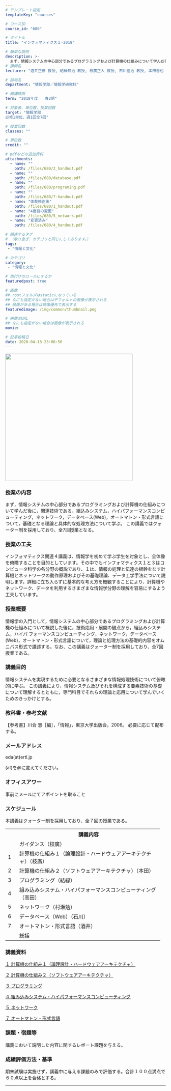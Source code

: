 ```yaml
---
# テンプレート指定
templateKey: "courses"

# コースID
course_id: "680"

# タイトル
title: "インフォマティクス１-2018"

# 簡単な説明
description: >-
  まず，情報システムの中心部分であるプログラミングおよび計算機の仕組みについて学んだ後に，関連技術である，組込みシステム，ハイパフォーマンスコンピューティング，ネットワーク，データベース(Web)，オートマトン・形式言語について，基礎となる理論と具体的な処理方法について学ぶ。 1. ガイダンス（枝廣） 2. 計算機の仕組み１（論理設計・ハードウェアアーキテクチャ）（枝廣） 3. 計算機の仕組み２（ソ ....
# 講師名
lecturer: "酒井正彦 教授, 結縁祥治 教授, 枝廣正人 教授, 石川佳治 教授, 本田晋也 准教授, 高田広章 教授, 村瀬勉 教授"

# 部局名
department: "情報学部／情報学研究科"

# 開講時限
term: "2018年度	春2期"

# 対象者、単位数、授業回数
target: "情報学部
必修1単位、週1回全7回"

# 授業回数
classes: ""

# 単位数
credit: ""

# pdfなどの追加資料
attachments:
  - name: "" 
    path: /files/680/2_handout.pdf
  - name: "" 
    path: /files/680/database.pdf
  - name: "" 
    path: /files/680/programing.pdf
  - name: "" 
    path: /files/680/7-handout.pdf
  - name: "体裁修正後" 
    path: /files/680/1_handout.pdf
  - name: "4度目の変更" 
    path: /files/680/5_network.pdf
  - name: "変更済み" 
    path: /files/680/4_handout.pdf

# 関連するタグ
# （取り急ぎ、カテゴリと同じにしてあります。）
tags:
 - "情報と文化"

# カテゴリ
category:
 - "情報と文化"

# 色付けのロールにするか
featuredpost: true

# 画像
## rootフォルダはstaticになっている
## なにも指定がない場合はデフォルトの画像が表示される
## 映像がある場合は映像優先で表示する
featuredimage: /img/common/thumbnail.png

# 映像のURL
## なにも指定がない場合は画像が表示される
movie: 

# 記事投稿日
date: 2020-04-18 23:08:50
---
```


<a target="_blank" href="https://nuvideo.media.nagoya-u.ac.jp/embed/34b6d5f57d0da05b94b9a026b34ce25ffa286172"><img width="400" src="http://nuvideo.media.nagoya-u.ac.jp/thumbs/4459/5719" alt="" /></a>

### 授業の内容

まず，情報システムの中心部分であるプログラミングおよび計算機の仕組みについて学んだ後に，関連技術である，組込みシステム，ハイパフォーマンスコンピューティング，ネットワーク，データベース(Web)，オートマトン・形式言語について，基礎となる理論と具体的な処理方法について学ぶ。 この講義ではクォーター制を採用しており、全7回授業となる。


### 授業の工夫


インフォマティクス関連４講義は、情報学を初めて学ぶ学生を対象とし、全体像を俯瞰することを目的としています。その中でもインフォマティクス１と３はコンピュータ科学の各分野の概説であり、１は、情報の処理と伝達の根幹をなす計算機とネットワークの動作原理およびその基礎理論、データ工学手法について説明します。詳細に立ち入らずに基本的な考え方を概観することにより、計算機やネットワーク、データを利用するさまざまな情報学分野の理解を容易にするよう工夫しています。





### 授業概要

<p>
情報学の入門として，情報システムの中心部分であるプログラミングおよび計算機の仕組みについて概説した後に，技術応用・展開の観点から，組込みシステム，ハイパ フォーマンスコンピューティング，ネットワーク，データベース(Web)，オートマトン・形式言語について，理論と処理方法の基礎的内容をオムニバス形式で講述する。なお、この講義はクォーター制を採用しており、全7回授業である。
</p>

### 講義目的

<p>
情報システムを実現するために必要となるさまざまな情報処理技術について俯瞰的に学ぶ。
この講義により，情報システム及びそれを構成する要素技術の基礎について理解するとともに，専門科目でそれらの理論と応用について学んでいくためのきっかけとする。
</p>

### 教科書・参考文献

<p>
【参考書】川合 慧［編］，「情報」，東京大学出版会，2006。
必要に応じて配布する。
</p>

### メールアドレス

<p>
eda(at)ertl.jp
</p>
<p>
(at)を@に変えてください。
</p>

### オフィスアワー

<p>
事前にメールにてアポイントを取ること
</p>



<h3>スケジュール</h3>
<p>
本講義はクォーター制を採用しており、全７回の授業である。
</p>
<table class="basic" width="455">
<tr>
<th width="20" class="center"></th>
<th width="435" class="center">講義内容</th>
</tr>
<tr>
<td width="20" class="center"></td>
<td width="435" class="center">ガイダンス（枝廣）</td>
<tr>
</tr>
<td width="20" class="center">1</td>
<td width="435" class="center">計算機の仕組み１（論理設計・ハードウェアアーキテクチャ）（枝廣）</td>
<tr>
</tr>
<td width="20" class="center">2</td>
<td width="435" class="center">計算機の仕組み２（ソフトウェアアーキテクチャ）（本田）</td>
<tr>
</tr>
<td width="20" class="center">3</td>
<td width="435" class="center">プログラミング（結縁）</td>
<tr>
</tr>
<td width="20" class="center">4</td>
<td width="435" class="center">組み込みシステム・ハイパフォーマンスコンピューティング（高田）</td>
<tr>
</tr>
<td width="20" class="center">5</td>
<td width="435" class="center">ネットワーク（村瀬勉） </td>
<tr>
</tr>
<td width="20" class="center">6</td>
<td width="435" class="center">データベース（Web）（石川）</td>
<tr>
</tr>
<tr>
<td width="20" class="center">7</td>
<td width="435" class="center">オートマトン・形式言語（酒井）</td>
<tr>
</tr>
<td width="20" class="center"></td>
<td width="435" class="center">総括</td>
</td>
</tr>
</table>



### 講義資料
[１ 計算機の仕組み１（論理設計・ハードウェアアーキテクチャ）](https://ocw.nagoya-u.jp/files/680/1_handout.pdf) 

[２ 計算機の仕組み２（ソフトウェアアーキテクチャ）](https://ocw.nagoya-u.jp/files/680/2_handout.pdf) 

[３ プログラミング](https://ocw.nagoya-u.jp/files/680/programing.pdf) 

[４ 組み込みシステム・ハイパフォーマンスコンピューティング](https://ocw.nagoya-u.jp/files/680/4_handout.pdf) 

[５ ネットワーク](https://ocw.nagoya-u.jp/files/680/5_network.pdf) 

[](https://ocw.nagoya-u.jp/files/680/database.pdf) 

[７ オートマトン・形式言語](https://ocw.nagoya-u.jp/files/680/7-handout.pdf) 



### 課題・宿題等
<p>
講義において説明した内容に関するレポート課題を与える。
</p>


### 成績評価方法・基準
<p>
期末試験は実施せず，講義中に与える課題のみで評価する。合計１００点満点で６０点以上を合格とする。
</p>



-----